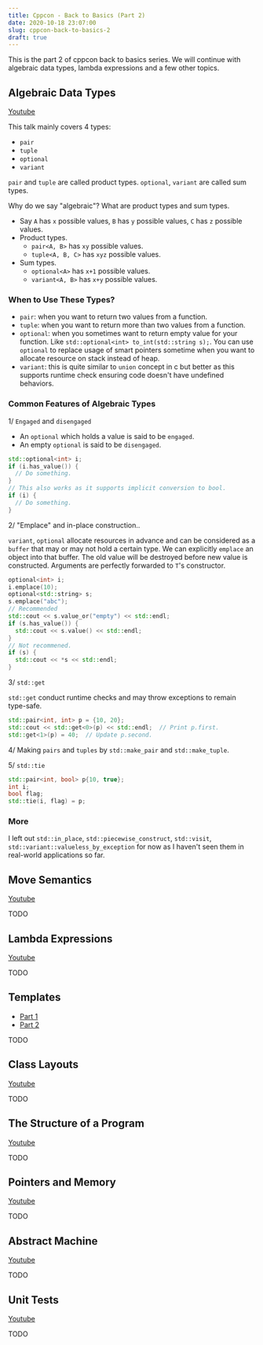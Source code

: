 ```yaml
---
title: Cppcon - Back to Basics (Part 2)
date: 2020-10-18 23:07:00
slug: cppcon-back-to-basics-2
draft: true
---
```


This is the part 2 of cppcon back to basics series. We will continue with algebraic data types, lambda expressions and a few other topics.

<!--more-->
## Algebraic Data Types

[Youtube](https://www.youtube.com/watch?v=OJzmWqCCZaM)


This talk mainly covers 4 types:
- `pair`
- `tuple`
- `optional`
- `variant`

`pair` and `tuple` are called product types. `optional`, `variant` are called sum types.

Why do we say "algebraic"? What are product types and sum types.
- Say `A` has `x` possible values, `B` has `y` possible values, `C` has `z` possible values.
- Product types.
  - `pair<A, B>` has `xy` possible values.
  - `tuple<A, B, C>` has `xyz` possible values.
- Sum types.
  - `optional<A>` has `x+1` possible values.
  - `variant<A, B>` has `x+y` possible values.

### When to Use These Types?

- `pair`: when you want to return two values from a function.
- `tuple`: when you want to return more than two values from a function.
- `optional`: when you sometimes want to return empty value for your function. Like `std::optional<int> to_int(std::string s);`. You can use `optional` to replace usage of smart pointers sometime when you want to allocate resource on stack instead of heap.
- `variant`: this is quite similar to `union` concept in c but better as this supports runtime check ensuring code doesn't have undefined behaviors.


### Common Features of Algebraic Types

1/ `Engaged` and `disengaged`
- An `optional` which holds a value is said to be `engaged`.
- An empty `optional` is said to be `disengaged`.

```cpp
std::optional<int> i;
if (i.has_value()) {
  // Do something.
}
// This also works as it supports implicit conversion to bool.
if (i) {
  // Do something.
}
```

2/ "Emplace" and in-place construction..

`variant`, `optional` allocate resources in advance and can be considered as a `buffer` that may or may not hold a certain type. We can explicitly `emplace` an object into that buffer. The old value will be destroyed before new value is constructed. Arguments are perfectly forwarded to `T`'s constructor.

```cpp
optional<int> i;
i.emplace(10);
optional<std::string> s;
s.emplace("abc");
// Recommended
std::cout << s.value_or("empty") << std::endl;
if (s.has_value()) {
  std::cout << s.value() << std::endl;
}
// Not recommened.
if (s) {
  std::cout << *s << std::endl;
}
```

3/ `std::get`


`std::get` conduct runtime checks and may throw exceptions to remain type-safe.

```cpp
std::pair<int, int> p = {10, 20};
std::cout << std::get<0>(p) << std::endl;  // Print p.first.
std::get<1>(p) = 40;  // Update p.second.
```

4/ Making `pairs` and `tuples` by `std::make_pair` and `std::make_tuple`.

5/ `std::tie`

```cpp
std::pair<int, bool> p{10, true};
int i;
bool flag;
std::tie(i, flag) = p;
```

### More

I left out `std::in_place`, `std::piecewise_construct`, `std::visit`, `std::variant::valueless_by_exception` for now as I haven't seen them in real-world applications so far.

## Move Semantics

[Youtube](https://www.youtube.com/watch?v=ZG59Bqo7qX4&list=PLHTh1InhhwT6VxYHtoWIvOup9gz0p95Qr&index=68)

TODO

## Lambda Expressions

[Youtube](https://www.youtube.com/watch?v=ZIPNFcw6V9o)

TODO

## Templates

- [Part 1](https://www.youtube.com/watch?v=VNJ4wiuxJM4)
- [Part 2](https://www.youtube.com/watch?v=tiAVWcjIF6o)

TODO

## Class Layouts

[Youtube](https://www.youtube.com/watch?v=SShSV_iV1Ko)

TODO

## The Structure of a Program

[Youtube](https://www.youtube.com/watch?v=3KoXeegncrs)

TODO

## Pointers and Memory

[Youtube](https://www.youtube.com/watch?v=rqVWj0aVSxg)

TODO

## Abstract Machine

[Youtube](https://www.youtube.com/watch?v=ZAji7PkXaKY&list=PLHTh1InhhwT6VxYHtoWIvOup9gz0p95Qr&index=2)

TODO

## Unit Tests

[Youtube](https://www.youtube.com/watch?v=_OHE33s7EKw&list=PLHTh1InhhwT6VxYHtoWIvOup9gz0p95Qr&index=50&t=365s)

TODO
